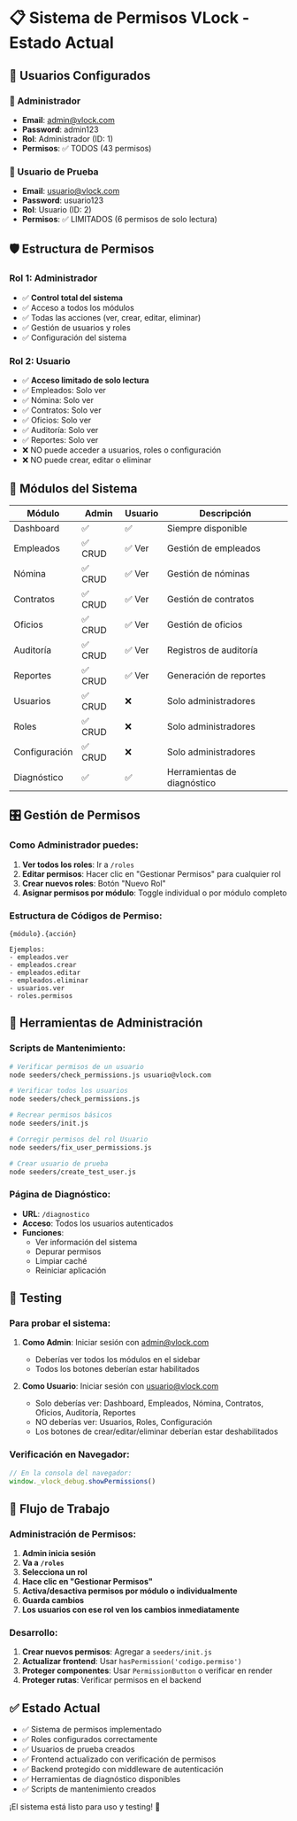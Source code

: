 # 📋 Sistema de Permisos VLock - Estado Actual

## 👥 Usuarios Configurados

### 🔧 Administrador
- **Email**: admin@vlock.com
- **Password**: admin123
- **Rol**: Administrador (ID: 1)
- **Permisos**: ✅ TODOS (43 permisos)

### 👤 Usuario de Prueba
- **Email**: usuario@vlock.com
- **Password**: usuario123
- **Rol**: Usuario (ID: 2)
- **Permisos**: ✅ LIMITADOS (6 permisos de solo lectura)

## 🛡️ Estructura de Permisos

### Rol 1: Administrador
- ✅ **Control total del sistema**
- ✅ Acceso a todos los módulos
- ✅ Todas las acciones (ver, crear, editar, eliminar)
- ✅ Gestión de usuarios y roles
- ✅ Configuración del sistema

### Rol 2: Usuario
- ✅ **Acceso limitado de solo lectura**
- ✅ Empleados: Solo ver
- ✅ Nómina: Solo ver
- ✅ Contratos: Solo ver
- ✅ Oficios: Solo ver
- ✅ Auditoría: Solo ver
- ✅ Reportes: Solo ver
- ❌ NO puede acceder a usuarios, roles o configuración
- ❌ NO puede crear, editar o eliminar

## 📁 Módulos del Sistema

| Módulo | Admin | Usuario | Descripción |
|--------|-------|---------|-------------|
| Dashboard | ✅ | ✅ | Siempre disponible |
| Empleados | ✅ CRUD | ✅ Ver | Gestión de empleados |
| Nómina | ✅ CRUD | ✅ Ver | Gestión de nóminas |
| Contratos | ✅ CRUD | ✅ Ver | Gestión de contratos |
| Oficios | ✅ CRUD | ✅ Ver | Gestión de oficios |
| Auditoría | ✅ CRUD | ✅ Ver | Registros de auditoría |
| Reportes | ✅ CRUD | ✅ Ver | Generación de reportes |
| Usuarios | ✅ CRUD | ❌ | Solo administradores |
| Roles | ✅ CRUD | ❌ | Solo administradores |
| Configuración | ✅ CRUD | ❌ | Solo administradores |
| Diagnóstico | ✅ | ✅ | Herramientas de diagnóstico |

## 🎛️ Gestión de Permisos

### Como Administrador puedes:
1. **Ver todos los roles**: Ir a `/roles`
2. **Editar permisos**: Hacer clic en "Gestionar Permisos" para cualquier rol
3. **Crear nuevos roles**: Botón "Nuevo Rol"
4. **Asignar permisos por módulo**: Toggle individual o por módulo completo

### Estructura de Códigos de Permiso:
```
{módulo}.{acción}

Ejemplos:
- empleados.ver
- empleados.crear
- empleados.editar
- empleados.eliminar
- usuarios.ver
- roles.permisos
```

## 🔧 Herramientas de Administración

### Scripts de Mantenimiento:
```bash
# Verificar permisos de un usuario
node seeders/check_permissions.js usuario@vlock.com

# Verificar todos los usuarios
node seeders/check_permissions.js

# Recrear permisos básicos
node seeders/init.js

# Corregir permisos del rol Usuario
node seeders/fix_user_permissions.js

# Crear usuario de prueba
node seeders/create_test_user.js
```

### Página de Diagnóstico:
- **URL**: `/diagnostico`
- **Acceso**: Todos los usuarios autenticados
- **Funciones**:
  - Ver información del sistema
  - Depurar permisos
  - Limpiar caché
  - Reiniciar aplicación

## 🧪 Testing

### Para probar el sistema:
1. **Como Admin**: Iniciar sesión con admin@vlock.com
   - Deberías ver todos los módulos en el sidebar
   - Todos los botones deberían estar habilitados

2. **Como Usuario**: Iniciar sesión con usuario@vlock.com
   - Solo deberías ver: Dashboard, Empleados, Nómina, Contratos, Oficios, Auditoría, Reportes
   - NO deberías ver: Usuarios, Roles, Configuración
   - Los botones de crear/editar/eliminar deberían estar deshabilitados

### Verificación en Navegador:
```javascript
// En la consola del navegador:
window._vlock_debug.showPermissions()
```

## 🔄 Flujo de Trabajo

### Administración de Permisos:
1. **Admin inicia sesión**
2. **Va a `/roles`**
3. **Selecciona un rol**
4. **Hace clic en "Gestionar Permisos"**
5. **Activa/desactiva permisos por módulo o individualmente**
6. **Guarda cambios**
7. **Los usuarios con ese rol ven los cambios inmediatamente**

### Desarrollo:
1. **Crear nuevos permisos**: Agregar a `seeders/init.js`
2. **Actualizar frontend**: Usar `hasPermission('codigo.permiso')`
3. **Proteger componentes**: Usar `PermissionButton` o verificar en render
4. **Proteger rutas**: Verificar permisos en el backend

## ✅ Estado Actual

- ✅ Sistema de permisos implementado
- ✅ Roles configurados correctamente
- ✅ Usuarios de prueba creados
- ✅ Frontend actualizado con verificación de permisos
- ✅ Backend protegido con middleware de autenticación
- ✅ Herramientas de diagnóstico disponibles
- ✅ Scripts de mantenimiento creados

¡El sistema está listo para uso y testing! 🚀
